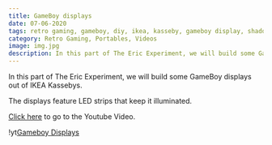 ```yaml
---
title: GameBoy displays
date: 07-06-2020
tags: retro gaming, gameboy, diy, ikea, kasseby, gameboy display, shadow box
category: Retro Gaming, Portables, Videos
image: img.jpg
description: In this part of The Eric Experiment, we will build some GameBoy displays out of IKEA Kassebys.
---
```


In this part of The Eric Experiment, we will build some GameBoy displays out of IKEA Kassebys.

The displays feature LED strips that keep it illuminated.

[Click here](https://www.youtube.com/watch?v=weWV3ot45e0) to go to the Youtube Video.

!yt[Gameboy Displays](https://www.youtube.com/watch?v=weWV3ot45e0)
